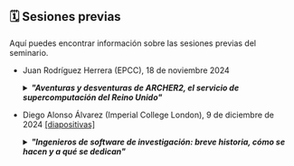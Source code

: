 ## 🗓️ Sesiones previas

Aquí puedes encontrar información sobre las sesiones previas del seminario.


* Juan Rodríguez Herrera (EPCC), 18 de noviembre 2024
  <details>
    <summary><b><i>"Aventuras y desventuras de ARCHER2, el servicio de supercomputación del Reino Unido"</i></b></summary>
    
  > ARCHER2, el servicio de supercomputación del Reino Unido, inició sus operaciones en mayo de 2020. Este servicio se basa en el supercomputador ARCHER2, un HPE Cray EX que cuenta con casi 6,000 nodos de cómputo, proporcionando una capacidad de procesamiento excepcional. En esta charla, exploraremos en detalle los diversos componentes que conforman este servicio. Discutiremos las características avanzadas del hardware, incluyendo su arquitectura y rendimiento. Además, abordaremos el software disponible para sus usuarios. También destacaremos los programas de formación diseñados para capacitar a los usuarios en el uso eficiente de este recurso, así como el soporte técnico continuo que se ofrece para resolver cualquier problema y maximizar el aprovechamiento del sistema. Esta presentación ofrecerá una visión completa de cómo ARCHER2 está impulsando la investigación y la innovación en el Reino Unido.
  > 
  > Juan Rodríguez Herrera se incorporó a EPCC en 2015 tras obtener el Doctorado en Informática en la Universidad de Almería. Es el responsable de formación de ARCHER2. También participa en otras actividades del servicio ARCHER2, tales como el soporte a los usuarios y la divulgación.
  </details>
  
* Diego Alonso Álvarez (Imperial College London), 9 de diciembre de 2024 [[diapositivas]](https://doi.org/10.5281/zenodo.14350523)      
  <details>
    <summary><b><i>"Ingenieros de software de investigación: breve historia, cómo se hacen y a qué se dedican"</i></b></summary>
    
  > El software ha sido aplicado a la ciencia y la investigación prácticamente desde la aparición de los ordenadores, pero ha sido sólo recientemente cuando su uso se ha extendido tanto y es tan común en todas las ramas del conocimiento, que se ha hecho imposible negar lo innegable: que el software es una pieza clave de los resultados de una investigación que debe recibir la atención, el cuidado y el valor que se merecen. En esta charla, hablaré de mi viaje a lo largo de mi carrera investigadora, cómo he acabado donde he acabado como RSE - historias que seguro que resuenan con las de muchos otros RSEs -, y que iniciativas tiene en marcha el RSE Team del Imperial para lograr precisamente eso, que el software producido en investigación sea de la máxima calidad, valorado y creando impacto.
  >
  > El Dr. Diego Alonso Álvarez es físico con 13 años de experiencia en investigación en el ámbito académico, incluido un doctorado en nanoestructuras de semiconductores e investigación postdoctoral sobre nuevos conceptos de energía solar y células solares. Se unió al equipo de Ingeniería de Software de Investigación (RSE Team) del Imperial College de Londres en noviembre de 2018 y ha contribuido a decenas de proyectos desde entonces. Diego es Fellow del Software Sustainability Institute, miembro de la Society of Research Software Engineering, y le entusiasma promover los beneficios de las buenas prácticas de desarrollo de software entre otros investigadores. Su experiencia se centra en la sostenibilidad y la accesibilidad del software, especialmente en relación con el desarrollo de interfaces gráficas de usuario para software de investigación. Diego dirige el RSE Team dentro de los Servicios de Computación de Investigación del Imperial desde noviembre de 2021.
  </details>
   
